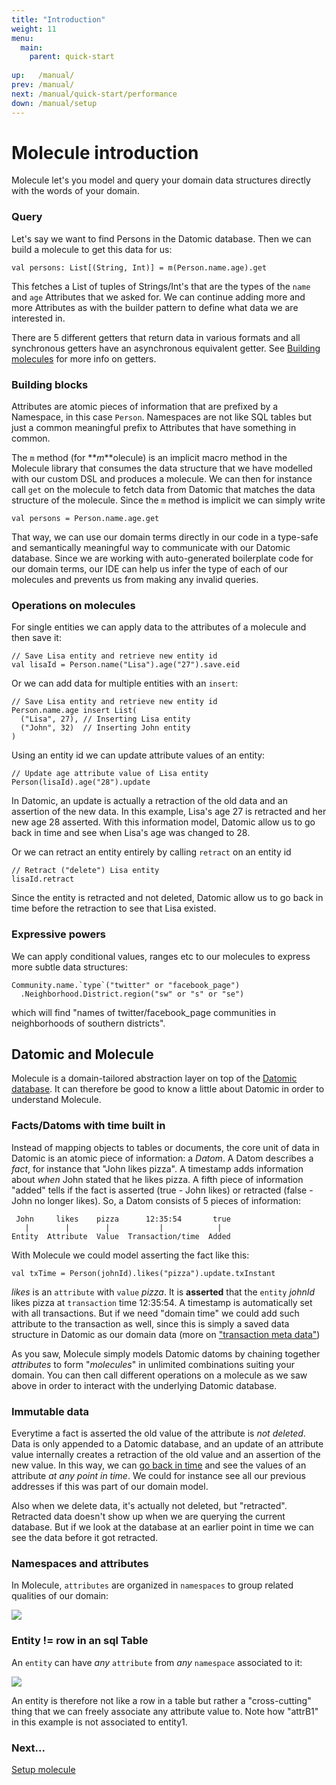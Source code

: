 ```yaml
---
title: "Introduction"
weight: 11
menu:
  main:
    parent: quick-start
    
up:   /manual/
prev: /manual/
next: /manual/quick-start/performance
down: /manual/setup
---
```


# Molecule introduction

Molecule let's you model and query your domain data structures directly with the words of your domain.


### Query

Let's say we want to find Persons in the Datomic database. Then we can build a molecule to get this data
for us:

```
val persons: List[(String, Int)] = m(Person.name.age).get
```
This fetches a List of tuples of Strings/Int's that are the types of the `name` and `age` Attributes that 
we asked for. We can continue adding more and more Attributes as with the builder pattern to define what data
we are interested in.

There are 5 different getters that return data in various formats and all synchronous getters have an
asynchronous equivalent getter. See [Building molecules](/manual/attributes/basics) for more info on
getters.


### Building blocks

Attributes are atomic pieces of information that are prefixed by a Namespace, in this case `Person`. Namespaces
are not like SQL tables but just a common meaningful prefix to Attributes that have something in common. 

The `m` method (for **_m_**olecule) is an implicit macro method in the Molecule library that consumes the
data structure that we have modelled with our custom DSL and produces a molecule. We can then for instance 
call `get` on the molecule to fetch data from Datomic that matches the data structure of the molecule. 
Since the `m` method is implicit we can simply write
```
val persons = Person.name.age.get
```
That way, we can use our domain terms directly in our code in a type-safe and semantically meaningful way to
 communicate with our Datomic database. Since we are working with auto-generated boilerplate code for
 our domain terms, our IDE can help us infer the type of each of our molecules and prevents us from making 
 any invalid queries.


### Operations on molecules

For single entities we can apply data to the attributes of a molecule and then save it:

```
// Save Lisa entity and retrieve new entity id
val lisaId = Person.name("Lisa").age("27").save.eid
```
Or we can add data for multiple entities with an `insert`:

```
// Save Lisa entity and retrieve new entity id
Person.name.age insert List(
  ("Lisa", 27), // Inserting Lisa entity
  ("John", 32)  // Inserting John entity  
)
```
Using an entity id we can update attribute values of an entity:
```
// Update age attribute value of Lisa entity
Person(lisaId).age("28").update
```
In Datomic, an update is actually a retraction of the old data and an assertion of the new data. In this example, 
Lisa's age 27 is retracted and her new age 28 asserted. With this information model, Datomic allow us to go
back in time and see when Lisa's age was changed to 28.

Or we can retract an entity entirely by calling `retract` on an entity id
```
// Retract ("delete") Lisa entity
lisaId.retract
```
Since the entity is retracted and not deleted, Datomic allow us to go back in time before the retraction
to see that Lisa existed. 


### Expressive powers

We can apply conditional values, ranges etc to our molecules to express more subtle data structures:

```
Community.name.`type`("twitter" or "facebook_page")
  .Neighborhood.District.region("sw" or "s" or "se")
```
which will find "names of twitter/facebook_page communities in neighborhoods of southern districts".



## Datomic and Molecule

Molecule is a domain-tailored abstraction layer on top of the [Datomic database](https://www.datomic.com). It can therefore be good to know 
a little about Datomic in order to understand Molecule.


### Facts/Datoms with time built in

Instead of mapping objects to tables or documents, the core unit of data in Datomic is an atomic piece of 
information: a _Datom_. A Datom describes a _fact_, for instance that "John likes pizza". A timestamp
adds information about _when_ John stated that he likes pizza. A fifth piece of information "added" tells
if the fact is asserted (true - John likes) or retracted (false - John no longer likes). So, a Datom
consists of 5 pieces of information:
```
 John     likes    pizza      12:35:54       true
   |        |        |           |            |
Entity  Attribute  Value  Transaction/time  Added
```
With Molecule we could model asserting the fact like this:

```
val txTime = Person(johnId).likes("pizza").update.txInstant
```
_likes_ is an `attribute` with `value` _pizza_. It is **asserted** that the `entity` _johnId_ likes pizza 
at `transaction` time 12:35:54. A timestamp is automatically set with all transactions. But if we need 
"domain time" we could add such attribute to the transaction as well, since this is simply a saved data structure 
in Datomic as our domain data (more on ["transaction meta data"](/manual/transactions/tx-meta-data))

As you saw, Molecule simply models Datomic datoms by chaining together _attributes_ to form "_molecules_" in unlimited 
combinations suiting your domain. You can then call different operations on a molecule as we saw above in order to 
interact with the underlying Datomic database.

### Immutable data

Everytime a fact is asserted the old value of the attribute is _not deleted_. Data is only appended to a Datomic database, and
an update of an attribute value internally creates a retraction of the old value and an assertion of the new value.
In this way, we can [go back in time](/manual/time/asof-since) and see the values of an attribute _at any point in time_. We could for instance see all 
our previous addresses if this was part of our domain model.

Also when we delete data, it's actually not deleted, but "retracted". Retracted data doesn't show up when we are 
querying the current database. But if we look at the database at an earlier point in time we can see the data 
before it got retracted.

### Namespaces and attributes

In Molecule, `attributes` are organized in `namespaces` to group related qualities of our domain:
 
![](/img/DatomicElements1.png)

### Entity != row in an sql Table

An `entity` can have _any_ `attribute` from _any_ `namespace` associated to it:

![](/img/DatomicElements2.png)

An entity is therefore not like a row in a table but rather a "cross-cutting" thing that we can freely associate 
any attribute value to. Note how "attrB1" in this example is not associated to entity1.



### Next...

[Setup molecule](/manual/setup/)
